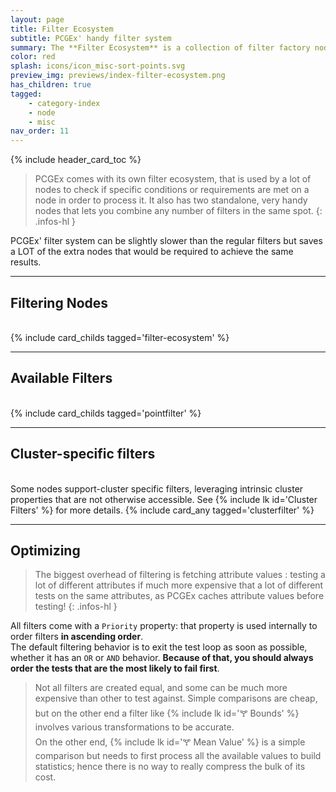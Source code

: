 ```yaml
---
layout: page
title: Filter Ecosystem
subtitle: PCGEx' handy filter system
summary: The **Filter Ecosystem** is a collection of filter factory nodes that can be leveraged by numerous PCGEx nodes in a powerful and creative ways.
color: red
splash: icons/icon_misc-sort-points.svg
preview_img: previews/index-filter-ecosystem.png
has_children: true
tagged:
    - category-index
    - node
    - misc
nav_order: 11
---
```


{% include header_card_toc %}

> PCGEx comes with its own filter ecosystem, that is used by a lot of nodes to check if specific conditions or requirements are met on a node in order to process it. It also has two standalone, very handy nodes that lets you combine any number of filters in the same spot.
{: .infos-hl }

PCGEx' filter system can be slightly slower than the regular filters but saves a LOT of the extra nodes that would be required to achieve the same results. 

---
## Filtering Nodes
<br>
{% include card_childs tagged='filter-ecosystem' %}

---
## Available Filters
<br>
{% include card_childs tagged='pointfilter' %}

---
## Cluster-specific filters
<br>
Some nodes support-cluster specific filters, leveraging intrinsic cluster properties that are not otherwise accessible. See {% include lk id='Cluster Filters' %} for more details.
{% include card_any tagged='clusterfilter' %}

---
## Optimizing 

> The biggest overhead of filtering is fetching attribute values : testing a lot of different attributes if much more expensive that a lot of different tests on the same attributes, as PCGEx caches attribute values before testing!
{: .infos-hl }

All filters come with a `Priority` property: that property is used internally to order filters **in ascending order**.  
The default filtering behavior is to exit the test loop as soon as possible, whether it has an `OR` or `AND` behavior. **Because of that, you should always order the tests that are the most likely to fail first**.  

> Not all filters are created equal, and some can be much more expensive than other to test against. Simple comparisons are cheap, but on the other end a filter like {% include lk id='🝖 Bounds' %} involves various transformations to be accurate.  
On the other end, {% include lk id='🝖 Mean Value' %} is a simple comparison but needs to first process all the available values to build statistics; hence there is no way to really compress the bulk of its cost.